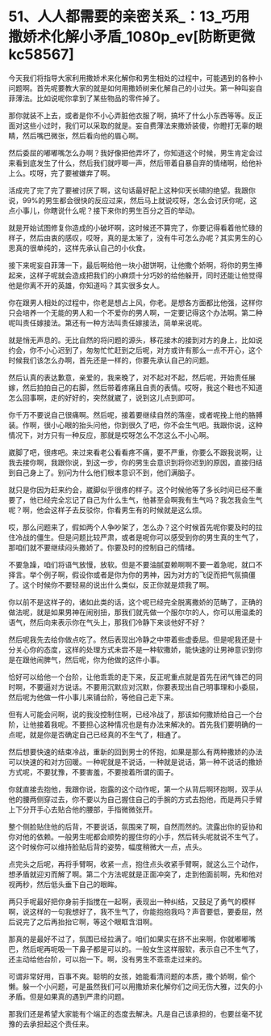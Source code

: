 # 51、人人都需要的亲密关系_：13_巧用撒娇术化解小矛盾_1080p_ev[防断更微kc58567]

今天我们将指导大家利用撒娇术来化解你和男生相处的过程中，可能遇到的各种小问题啊。首先呢要教大家的就是如何用撒娇树来化解自己的小过失。第一种叫妄自菲薄法。比如说呢你拿到了某些物品的零件掉了。

那你就装不上去，或者是你不小心弄脏他衣服了啊，搞坏了什么小东西等等。反正面对这些小过时，我们可以采取的就是。妄自费薄法来撒娇装傻，你瞪打无辜的眼睛，然后嘴巴微张，然后看向他的眉心啊。

然后委屈的嘟嘟嘴怎么办啊？我好像把他弄坏了，你知道这个时候，男生肯定会过来看到底发生了什么，然后我们就哼唧一声，然后带着自暴自弃的情绪啊，给他补上么。哎呀，完了要被嫌弃了啊。

活成完了完了完了要被讨厌了啊，这句话最好配上这种仰天长啸的绝望。我跟你说，99%的男生都会很快的反应过来，然后马上就说哎呀，怎么会讨厌你呢，这点小事儿，你瞎说什么呢？接下来你的男生百分之百的举动。

就是开始试图修复你造成的小破坏啊，这时候还不算完了，你要记得看着他忙碌的样子，然后由衷的感叹，哎呀，真的是太笨了，没有牛可怎么办呢？其实男生的心思真的很单纯的，这样先承认自己的小伙食。

接下来呢妄自菲薄一下，最后啊给他一块小甜饼啊，让他撒个娇啊，将你的男生捧起来，这样子呢就会造成把我们的小麻烦十分巧妙的给他躲开，同时还能让他觉得他是你离不开的英雄，你知道吗？其实很多女人。

你在跟男人相处的过程中，你老是想占上风，你老。是想各方面都比他强，这样你只会培养一个无能的男人和一个不爱你的男人啊，一定要记得这个办法啊。第二种呢叫责任嫁接法。第还有一种方法叫责任嫁接法，简单来说呢。

就是悄无声息的。无比自然的将问题的源头，移花接木的接到对方的身上，比如说约会，你不小心迟到了，匆匆忙忙赶到之后呢，对方或许有那么一点不开心，这个时候我们该怎么办啊，首先还是一样的，你要先承认自己的问题。

然后认真的表达歉意，亲爱的，我来晚了，对不起对不起，然后呢，开始责任展嫁，然后拍拍自己的右脚，然后带着疼痛且自责的表情。哎呀，我这个鞋也不知道怎么回事啊，走的好好的，突然就崴了，说到这儿点到即可。

你千万不要说自己很痛啊。然后呢，接着要继续自然的落座，或者呢挽上他的胳膊装。作啊，很小心眼的抬头问他，你到很久了吧，你不会生气吧。我跟你说，这种情况下，对方只有一种反应，那就是哎呀怎么不怎这么不小心啊。

崴脚了吧，很疼吧。来过来看老公看看疼不痛，要不严重，你要么不跟我说啊，让我去接你啊，我跟你说，到这一步，你的男生会意识到将你迟到的原因，直接归结到自己身上了。别问为什么他们根本意识不到，他们满脑子。

就只是你因为赶来约会，崴脚似乎很疼的样子。这个时候他等了多长时间已经不重要了，他已经完全忘记了自己为什么生气，他甚至会啊我有生气吗？我怎我会生气呢？啊，他会这样子去反驳你，你看男生有的时候就是这么烦。

哎，那么问题来了，假如两个人争吵架了，怎么办？这个时候首先呢你要及时的拉住冷战的僵生。但是问题比较严肃，或者是呢你可以感受到你的男生真的生气了，那咱们就不要继续闷头撒娇了。你要及时的控制自己的情绪。

不要急躁，咱们将语气放慢，放软。但是不要油腻耍赖啊啊不要一着急呢，就口不择言。举个例子啊，假设你或者是你为你的男神，因为对方的飞促而把气氛搞僵了。这个时候你不要轻易的说出什么类似，反正你就是烦我了啊。

你以前不是这样子的，诸如此类的话，这个呢已经完全脱离撒娇的范畴了，正确的做法呢，就是如果男神在闹别扭，那我们就先做一个服尔尔的人，你可以用温柔的语气，然后向来表示你在气头上，那我们冷静下来谈他好不好？

然后呢我先去给你做点吃了。然后表现出冷静之中带着些虚委屈。但是呢我还是十分关心你的态度，这样的处理方式未尝不是一种软撒娇，能快速的让男神意识到你是在跟他闹脾气，然后呢，你为他做的这件小事。

恰好可以给他一个台阶，让他乖乖的走下来，反正呢重点就是首先在闭气锋芒的同时啊，不要逼对方说话。不要用沉默应对沉默，你要表现出自己明事理和小委屈，然后呢为他做一件小事儿来铺台阶，等他自己走下来。

但有人可能会问啊，说的我没控制住啊，已经冷战了，那该如何撒娇给自己一个台阶，让他接着我呢。不要担心这种情况也是有办法来解决的。首先我们要明确的一点呢，就是你是否确定自己已经真的不生气了，相通了。

然后想要快速的结束冷战，重新的回到男士的怀抱，如果是那么有两种撒娇的办法可以快速的和对方回暖。一种呢就是不说话，一种就是说话，第一种不说话的撒娇方式呢，不要犹豫，不要害羞，不要按着所谓的面子。

你就直接去抱他，我跟你说，抱露的这个动作呢，第一个从背后啊环抱啊，双手从他的腰两侧穿过去，你不要以为自己握住自己的手腕的方式去抱他，而是两只手臂上下分开手心去贴合他的腰部，手指微微张开。

整个侧脸贴住他的后背，不要说话，氛围来了啊，自然而然的。流露出你的妥协和你对他的依赖。一般男生呢都会顺势的握住你的小手，然后转头呢就说不生气了。这个时候你可以维持脸贴后背的姿势，幅度稍微大一点，点头。

点完头之后呢，再将手臂啊，收紧一点，抱住点头收紧手臂啊，就这么三个动作，想矛盾就迎刃而解了啊。第二个方法呢就是正面冲突了，走到他面前啊，先和他对视两秒，然后低头垂下自己的眼眸。

两只手呢最好把你身前手指搅在一起啊，表现出一种纠结，又鼓足了勇气的模样啊，说这样的一句我想好了，我不生气了，你能抱抱我吗？声音要低，要委屈，然后说完了之后再抬抬它啊，等这个眼眶含泪啊。

那真的是最好不过了，氛围已经拉满了。咱们如果实在挤不出来啊，你就嘟嘟嘴巴，然后呢再呃吸一下鼻子都是可以的。一般女生这样服软，表示自己不生气了，还主动给他台阶，可以抱一下。啊，没有男生不乖乖走过来的。

可谓非常好用，百事不爽。聪明的女孩，她能看清问题的本质，撒个娇啊，偷个懒。躲一个小问题，可是虽然我们可以用撒娇来化解你们之间无伤大雅，过失的小矛盾。但是如果真的遇到严肃的问题。

那我们还是希望大家能有个端正的态度去解决。凡是自己该承担的，也要丝毫不犹豫的去承担起这个责任来。